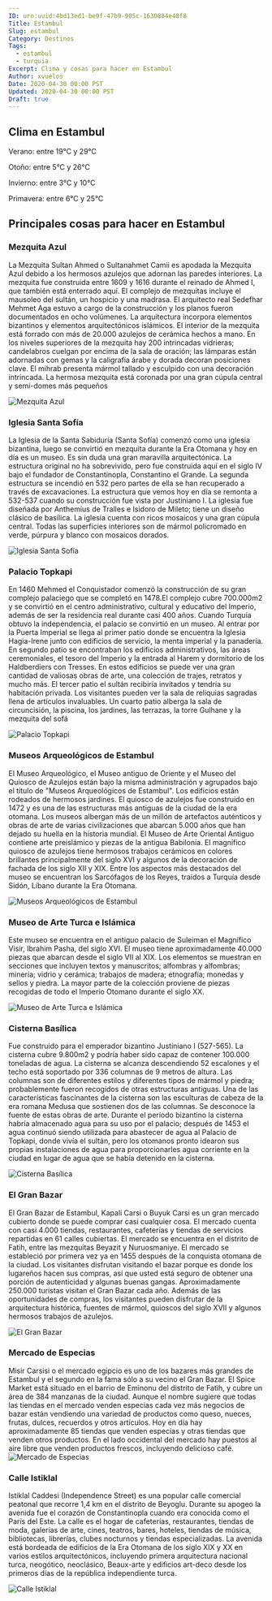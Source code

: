 ```yaml
---
ID: urn:uuid:4bd13ed1-be9f-47b9-905c-1630884e40f8
Title: Estambul
Slug: estambul
Category: Destinos
Tags:
  - estambul
  - turquia
Excerpt: Clima y cosas para hacer en Estambul
Author: xvuelos
Date: 2020-04-30 00:00 PST
Updated: 2020-04-30 00:00 PST
Draft: true
---
```


## Clima en Estambul
Verano: entre 19°C y 29°C
 
Otoño: entre 5°C y 26°C
 
Invierno: entre 3°C y 10°C
 
Primavera: entre 6°C y 25°C
 
## Principales cosas para hacer en Estambul
 
### Mezquita Azul
La Mezquita Sultan Ahmed o Sultanahmet Camii es apodada la Mezquita Azul debido a los hermosos azulejos que adornan las paredes interiores. La mezquita fue construida entre 1609 y 1616 durante el reinado de Ahmed I, que también está enterrado aquí. El complejo de mezquitas incluye el mausoleo del sultán, un hospicio y una madrasa. El arquitecto real Sedefhar Mehmet Aga estuvo a cargo de la construcción y los planos fueron documentados en ocho volúmenes. La arquitectura incorpora elementos bizantinos y elementos arquitectónicos islámicos. El interior de la mezquita está forrado con más de 20.000 azulejos de cerámica hechos a mano. En los niveles superiores de la mezquita hay 200 intrincadas vidrieras; candelabros cuelgan por encima de la sala de oración; las lámparas están adornadas con gemas y la caligrafía árabe y dorada decoran posiciones clave. El mihrab presenta mármol tallado y esculpido con una decoración intrincada. La hermosa mezquita está coronada por una gran cúpula central y semi-domes más pequeños

![Mezquita Azul](https://images.unsplash.com/photo-1593544648982-cf4bbfb8fc38?w=640)
 
### Iglesia Santa Sofía
La Iglesia de la Santa Sabiduría (Santa Sofía) comenzó como una iglesia bizantina, luego se convirtió en mezquita durante la Era Otomana y hoy en día es un museo. Es sin duda una gran maravilla arquitectónica. La estructura original no ha sobrevivido, pero fue construida aquí en el siglo IV bajo el fundador de Constantinopla, Constantino el Grande. La segunda estructura se incendió en 532 pero partes de ella se han recuperado a través de excavaciones. La estructura que vemos hoy en día se remonta a 532-537 cuando su construcción fue vista por Justiniano I. La iglesia fue diseñada por Anthemius de Tralles e Isidoro de Mileto; tiene un diseño clásico de basílica. La iglesia cuenta con ricos mosaicos y una gran cúpula central. Todas las superficies interiores son de mármol policromado en verde, púrpura y blanco con mosaicos dorados.
 
![Iglesia Santa Sofía](https://images.unsplash.com/photo-1602137968838-8e64b4b45a72?w=640)
 
### Palacio Topkapi
En 1460 Mehmed el Conquistador comenzó la construcción de su gran complejo palaciego que se completó en 1478.El complejo cubre 700.000m2 y se convirtió en el centro administrativo, cultural y educativo del Imperio, además de ser la residencia real durante casi 400 años. Cuando Turquía obtuvo la independencia, el palacio se convirtió en un museo. Al entrar por la Puerta Imperial se llega al primer patio donde se encuentra la Iglesia Hagia-Irene junto con edificios de servicio, la menta imperial y la panadería. En segundo patio se encontraban los edificios administrativos, las áreas ceremoniales, el tesoro del Imperio y la entrada al Harem y dormitorio de los Haldberdiers con Tresses. En estos edificios se puede ver una gran cantidad de valiosas obras de arte, una colección de trajes, retratos y mucho más. El tercer patio el sultán recibiría invitados y tendría su habitación privada. Los visitantes pueden ver la sala de reliquias sagradas llena de artículos invaluables. Un cuarto patio alberga la sala de circuncisión, la piscina, los jardines, las terrazas, la torre Gulhane y la mezquita del sofá
 
![Palacio Topkapi](https://images.unsplash.com/photo-1531164659940-21e9011115f7?w=640)
 
### Museos Arqueológicos de Estambul
El Museo Arqueológico, el Museo antiguo de Oriente y el Museo del Quiosco de Azulejos están bajo la misma administración y agrupados bajo el título de "Museos Arqueológicos de Estambul". Los edificios están rodeados de hermosos jardines. El quiosco de azulejos fue construido en 1472 y es una de las estructuras más antiguas de la ciudad de la era otomana. Los museos albergan más de un millón de artefactos auténticos y obras de arte de varias civilizaciones que abarcan 5.000 años que han dejado su huella en la historia mundial. El Museo de Arte Oriental Antiguo contiene arte preislámico y piezas de la antigua Babilonia. El magnífico quiosco de azulejos tiene hermosos trabajos cerámicos en colores brillantes principalmente del siglo XVI y algunos de la decoración de fachada de los siglo XII y XIX. Entre los aspectos más destacados del museo se encuentran los Sarcófagos de los Reyes, traídos a Turquía desde Sidón, Líbano durante la Era Otomana. 
 
![Museos Arqueológicos de Estambul](https://images.unsplash.com/photo-1552481224-745fd99a6ffd?w=640)
 
### Museo de Arte Turca e Islámica
Este museo se encuentra en el antiguo palacio de Suleiman el Magnífico Visir, Ibrahim Pasha, del siglo XVI. El museo tiene aproximadamente 40.000 piezas que abarcan desde el siglo VII al XIX. Los elementos se muestran en secciones que incluyen textos y manuscritos; alfombras y alfombras; minería; vidrio y cerámica; trabajos de madera; etnografía; monedas y sellos y piedra. La mayor parte de la colección proviene de piezas recogidas de todo el Imperio Otomano durante el siglo XX.  
 
![Museo de Arte Turca e Islámica](https://images.unsplash.com/photo-1585774276362-b4747a0c5481?w=640)
 
### Cisterna Basílica
Fue construido para el emperador bizantino Justiniano I (527-565). La cisterna cubre 9.800m2 y podría haber sido capaz de contener 100.000 toneladas de agua. La cisterna se alcanza descendiendo 52 escalones y el techo está soportado por 336 columnas de 9 metros de altura. Las columnas son de diferentes estilos y diferentes tipos de mármol y piedra; probablemente fueron recogidos de otras estructuras antiguas. Una de las características fascinantes de la cisterna son las esculturas de cabeza de la era romana Medusa que sostienen dos de las columnas. Se desconoce la fuente de estas obras de arte. Durante el período bizantino la cisterna habría almacenado agua para su uso por el palacio; después de 1453 el agua continuó siendo utilizada para abastecer de agua al Palacio de Topkapi, donde vivía el sultán, pero los otomanos pronto idearon sus propias instalaciones de agua para proporcionarles agua corriente en la ciudad en lugar de agua que se había detenido en la cisterna. 
 
![Cisterna Basílica](https://images.unsplash.com/photo-1560148701-07f4d176c1c7?w=640)


### El Gran Bazar
El Gran Bazar de Estambul, Kapali Carsi o Buyuk Carsi es un gran mercado cubierto donde se puede comprar casi cualquier cosa. El mercado cuenta con casi 4.000 tiendas, restaurantes, cafeterías y tiendas de servicios repartidas en 61 calles cubiertas. El mercado se encuentra en el distrito de Fatih, entre las mezquitas Beyazit y Nuruosmaniye. El mercado se estableció por primera vez ya en 1455 después de la conquista otomana de la ciudad. Los visitantes disfrutan visitando el bazar porque es donde los lugareños hacen sus compras, así que usted está seguro de obtener una porción de autenticidad y algunas buenas gangas. Aproximadamente 250.000 turistas visitan el Gran Bazar cada año. Además de las oportunidades de compras, los visitantes pueden disfrutar de la arquitectura histórica, fuentes de mármol, quioscos del siglo XVII y algunos hermosos trabajos de azulejos.
 
![El Gran Bazar](https://images.unsplash.com/photo-1508249705412-6e8ae45e7529?w=640)
 
### Mercado de Especias
 
Misir Carsisi o el mercado egipcio es uno de los bazares más grandes de Estambul y el segundo en la fama sólo a su vecino el Gran Bazar. El Spice Market está situado en el barrio de Eminonu del distrito de Fatih, y cubre un área de 384 manzanas de la ciudad. Aunque el nombre sugiere que todas las tiendas en el mercado venden especias cada vez más negocios de bazar están vendiendo una variedad de productos como queso, nueces, frutas, dulces, recuerdos y otros artículos. Hoy en día hay aproximadamente 85 tiendas que venden especias y otras tiendas que venden otros productos. En el lado occidental del mercado hay puestos al aire libre que venden productos frescos, incluyendo delicioso café.
![Mercado de Especias](https://images.unsplash.com/photo-1516710505574-0245114a1093?w=640)

 
### Calle Istiklal
 
Istiklal Caddesi (Independence Street) es una popular calle comercial peatonal que recorre 1,4 km en el distrito de Beyoglu. Durante su apogeo la avenida fue el corazón de Constantinopla cuando era conocida como el París del Este. La calle es el hogar de cafeterías, restaurantes, tiendas de moda, galerías de arte, cines, teatros, bares, hoteles, tiendas de música, bibliotecas, librerías, clubes nocturnos y tiendas especializadas. La avenida está bordeada de edificios de la Era Otomana de los siglo XIX y XX en varios estilos arquitectónicos, incluyendo primera arquitectura nacional turca, neogótico, neoclásico, Beaux-arte y edificios art-deco desde los primeros días de la república independiente turca.
 
![Calle Istiklal](https://images.unsplash.com/photo-1539786565222-3eb87ebc216c?w=640)